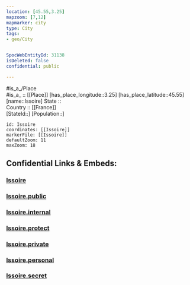 ```yaml
---
location: [45.55,3.25] 
mapzoom: [7,12] 
mapmarker: city 
type: City
tags:
- geo/City


SpocWebEntityId: 31138
isDeleted: false
confidential: public

---
```

#is_a_/Place  
#is_a_ :: [[Place]] 
[has_place_longitude::3.25] 
[has_place_latitude::45.55] 
[name::Issoire] 
State ::  
Country :: [[France]]  
[StateId::] 
[Population::] 



```leaflet
id: Issoire
coordinates: [[Issoire]] 
markerFile: [[Issoire]] 
defaultZoom: 11 
maxZoom: 18
```


## Confidential Links & Embeds: 

### [Issoire](/_Standards/Earth/Continent/Europe/Europe~West/France/regions~France/Auvergne-Rhône-Alpes/departments~Auvergne-Rhône-Alpes/Puy-de-Dôme/communes~Puy-de-Dôme/Issoire/cities~Issoire/Issoire.md) 

### [Issoire.public](/_public/Earth/Continent/Europe/Europe~West/France/regions~France/Auvergne-Rhône-Alpes/departments~Auvergne-Rhône-Alpes/Puy-de-Dôme/communes~Puy-de-Dôme/Issoire/cities~Issoire/Issoire.public.md) 

### [Issoire.internal](/_internal/Earth/Continent/Europe/Europe~West/France/regions~France/Auvergne-Rhône-Alpes/departments~Auvergne-Rhône-Alpes/Puy-de-Dôme/communes~Puy-de-Dôme/Issoire/cities~Issoire/Issoire.internal.md) 

### [Issoire.protect](/_protect/Earth/Continent/Europe/Europe~West/France/regions~France/Auvergne-Rhône-Alpes/departments~Auvergne-Rhône-Alpes/Puy-de-Dôme/communes~Puy-de-Dôme/Issoire/cities~Issoire/Issoire.protect.md) 

### [Issoire.private](/_private/Earth/Continent/Europe/Europe~West/France/regions~France/Auvergne-Rhône-Alpes/departments~Auvergne-Rhône-Alpes/Puy-de-Dôme/communes~Puy-de-Dôme/Issoire/cities~Issoire/Issoire.private.md) 

### [Issoire.personal](/_personal/Earth/Continent/Europe/Europe~West/France/regions~France/Auvergne-Rhône-Alpes/departments~Auvergne-Rhône-Alpes/Puy-de-Dôme/communes~Puy-de-Dôme/Issoire/cities~Issoire/Issoire.personal.md) 

### [Issoire.secret](/_secret/Earth/Continent/Europe/Europe~West/France/regions~France/Auvergne-Rhône-Alpes/departments~Auvergne-Rhône-Alpes/Puy-de-Dôme/communes~Puy-de-Dôme/Issoire/cities~Issoire/Issoire.secret.md)


